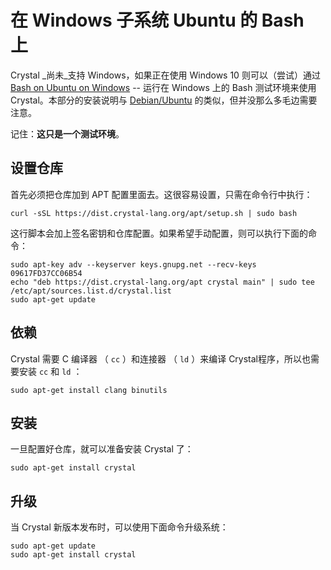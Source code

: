 # 在 Windows 子系统 Ubuntu 的 Bash 上

Crystal _尚未_支持 Windows，如果正在使用 Windows 10 则可以（尝试）通过 [Bash on Ubuntu on Windows](https://msdn.microsoft.com/en-us/commandline/wsl/about) -- 运行在 Windows 上的 Bash 测试环境来使用Crystal。本部分的安装说明与 [Debian/Ubuntu](on_debian_and_ubuntu.md) 的类似，但并没那么多毛边需要注意。

记住：**这只是一个测试环境**。

## 设置仓库

首先必须把仓库加到 APT 配置里面去。这很容易设置，只需在命令行中执行：

```
curl -sSL https://dist.crystal-lang.org/apt/setup.sh | sudo bash
```

这行脚本会加上签名密钥和仓库配置。如果希望手动配置，则可以执行下面的命令：

```
sudo apt-key adv --keyserver keys.gnupg.net --recv-keys 09617FD37CC06B54
echo "deb https://dist.crystal-lang.org/apt crystal main" | sudo tee /etc/apt/sources.list.d/crystal.list
sudo apt-get update
```

## 依赖

Crystal 需要 C 编译器 （ `cc` ）和连接器 （ `ld` ）来编译 Crystal程序，所以也需要安装 `cc` 和 `ld` ：

```
sudo apt-get install clang binutils
```

## 安装

一旦配置好仓库，就可以准备安装 Crystal 了：

```
sudo apt-get install crystal
```

## 升级

当 Crystal 新版本发布时，可以使用下面命令升级系统：

```
sudo apt-get update
sudo apt-get install crystal
```
